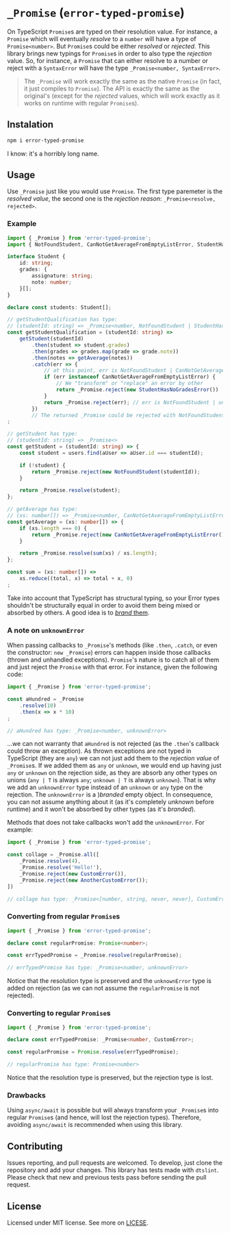 # `_Promise` (`error-typed-promise`)

On TypeScript `Promise`s are typed on their resolution value. For instance, a `Promise` which will eventually _resolve_ to a `number` will have a type of `Promise<number>`. But `Promise`s could be either _resolved_ or _rejected_. This library brings new typings for `Promise`s in order to also type the _rejection_ value. So, for instance, a `Promise` that can either resolve to a number or reject with a `SyntaxError` will have the type `_Promise<number, SyntaxError>`.

> The `_Promise` will work exactly the same as the native `Promise` (in fact, it just compiles to `Promise`). The API is exactly the same as the original's (except for the _rejected_ values, which will work exactly as it works on runtime with regular `Promise`s).

## Instalation

```sh
npm i error-typed-promise
```

I know: it's a horribly long name.

## Usage

Use `_Promise` just like you would use `Promise`. The first type paremeter is the _resolved value_, the second one is the _rejection reason_: `_Promise<resolve, rejected>`.

### Example

```typescript
import { _Promise } from 'error-typed-promise';
import { NotFoundStudent, CanNotGetAverageFromEmptyListError, StudentHasNoGradesError } from './errors';

interface Student {
    id: string;
    grades: {
        assignature: string;
        note: number;
    }[];
}

declare const students: Student[];

// getStudentQualification has type:
// (studentId: string) => _Promise<number, NotFoundStudent | StudentHasNoGradesError | unknownError>
const getStudentQualification = (studentId: string) =>
    getStudent(studentId)
        .then(student => student.grades)
        .then(grades => grades.map(grade => grade.note))
        .then(notes => getAverage(notes))
        .catch(err => {
            // at this point, err is NotFoundStudent | CanNotGetAverageFromEmptyListError | unknownError
            if (err instanceof CanNotGetAverageFromEmptyListError) {
                // We "transform" or "replace" an error by other
                return _Promise.reject(new StudentHasNoGradesError())
            }
            return _Promise.reject(err); // err is NotFoundStudent | unknownError
        })
        // The returned _Promise could be rejected with NotFoundStudent | StudentHasNoGradesError | unknownError
;

// getStudent has type:
// (studentId: string) => _Promise<>
const getStudent = (studentId: string) => {
    const student = users.find(aUser => aUser.id === studentId);

    if (!student) {
        return _Promise.reject(new NotFoundStudent(studentId));
    }

    return _Promise.resolve(student);
};

// getAverage has type:
// (xs: number[]) => _Promise<number, CanNotGetAverageFromEmptyListError>
const getAverage = (xs: number[]) => {
    if (xs.length === 0) {
        return _Promise.reject(new CanNotGetAverageFromEmptyListError());
    }

    return _Promise.resolve(sum(xs) / xs.length);
};

const sum = (xs: number[]) =>
    xs.reduce((total, x) => total + x, 0)
;
```

Take into account that TypeScript has structural typing, so your Error types shouldn't be structurally equal in order to avoid them being mixed or absorbed by others. A good idea is to [_brand_ them](https://basarat.gitbook.io/typescript/main-1/nominaltyping).

### A note on `unknownError`

When passing callbacks to `_Promise`'s methods (like `.then`, `.catch`, or even the constructor: `new _Promise`) errors can happen inside those callbacks (thrown and unhandled exceptions). `Promise`'s nature is to catch all of them and just reject the `Promise` with that error. For instance, given the following code:

```typescript
import { _Promise } from 'error-typed-promise';

const aHundred = _Promise
    .resolve(10)
    .then(x => x * 10)
;

// aHundred has type: _Promise<number, unknownError>
```

...we can not warranty that `aHundred` is not rejected (as the `.then`'s callback could throw an exception). As thrown exceptions are not typed in TypeScript (they are `any`) we can not just add them to the _rejection value_ of `_Promise`s. If we added them as `any` or `unknown`, we would end up having just `any` or `unknown` on the rejection side, as they are absorb any other types on unions (`any | T` is always `any`; `unknown | T` is always `unknown`). That is why we add an `unknownError` type instead of an `unknown` or `any` type on the rejection. The `unknownError` is a )_branded_ empty object. In consequence, you can not assume anything about it (as it's completely _unknown_ before runtime) and it won't be absorbed by other types (as it's _branded_).

Methods that does not take callbacks won't add the `unknownError`. For example:

```typescript
import { _Promise } from 'error-typed-promise';

const collage = _Promise.all([
    _Promise.resolve(4),
    _Promise.resolve('Hello!'),
    _Promise.reject(new CustomError()),
    _Promise.reject(new AnotherCustomError());
])

// collage has type: _Promise<[number, string, never, never], CustomError | AnotherCustomError>
```

### Converting from regular `Promise`s

```typescript
import { _Promise } from 'error-typed-promise';

declare const regularPromise: Promise<number>;

const errTypedPromise = _Promise.resolve(regularPromise);

// errTypedPromise has type: _Promise<number, unknownError>
```

Notice that the resolution type is preserved and the `unknownError` type is added on rejection (as we can not assume the `regularPromise` is not rejected).

### Converting to regular `Promise`s

```typescript
import { _Promise } from 'error-typed-promise';

declare const errTypedPromise: _Promise<number, CustomError>;

const regularPromise = Promise.resolve(errTypedPromise);

// regularPromise has type: Promise<number>
```

Notice that the resolution type is preserved, but the rejection type is lost.

### Drawbacks

Using `async/await` is possible but will always transform your `_Promise`s into regular `Promise`s (and hence, will lost the rejection types). Therefore, avoiding `async/await` is recommended when using this library.

## Contributing

Issues reporting, and pull requests are welcomed. To develop, just clone the repository and add your changes. This library has tests made with `dtslint`. Please check that new and previous tests pass before sending the pull request.

## License

Licensed under MIT license. See more on [LICESE](./LICENSE).
